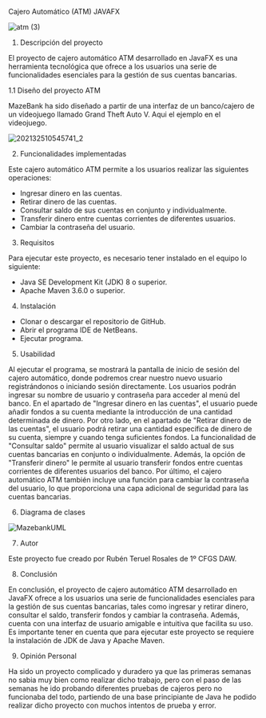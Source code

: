 Cajero Automático (ATM) JAVAFX

![atm (3)](https://user-images.githubusercontent.com/68253766/234540566-6f88daef-6331-4b1b-9a0e-38ae8d51e53e.png)

1. Descripción del proyecto 

El proyecto de cajero automático ATM desarrollado en JavaFX es una herramienta tecnológica que ofrece a los usuarios una serie de funcionalidades esenciales para la gestión de sus cuentas bancarias. 

1.1 Diseño del proyecto ATM

MazeBank ha sido diseñado a partir de una interfaz de un banco/cajero de un videojuego llamado Grand Theft Auto V.
Aqui el ejemplo en el videojuego.

![202132510545741_2](https://user-images.githubusercontent.com/68253766/235368888-b971a75e-26f4-48ac-8c75-22154142ad5e.jpg)

2. Funcionalidades implementadas

Este cajero automático ATM permite a los usuarios realizar las siguientes operaciones:

- Ingresar dinero en las cuentas.
- Retirar dinero de las cuentas.
- Consultar saldo de sus cuentas en conjunto y individualmente.
- Transferir dinero entre cuentas corrientes de diferentes usuarios.
- Cambiar la contraseña del usuario.

3. Requisitos

Para ejecutar este proyecto, es necesario tener instalado en el equipo lo siguiente:

- Java SE Development Kit (JDK) 8 o superior.
- Apache Maven 3.6.0 o superior.

4. Instalación

- Clonar o descargar el repositorio de GitHub.
- Abrir el programa IDE de NetBeans.
- Ejecutar programa.
 
5. Usabilidad

Al ejecutar el programa, se mostrará la pantalla de inicio de sesión del cajero automático, donde podremos crear nuestro nuevo usuario registrándonos o iniciando sesión directamente.
Los usuarios podrán ingresar su nombre de usuario y contraseña para acceder al menú del banco.
En el apartado de "Ingresar dinero en las cuentas", el usuario puede añadir fondos a su cuenta mediante la introducción de una cantidad determinada de dinero. 
Por otro lado, en el apartado de "Retirar dinero de las cuentas", el usuario podrá retirar una cantidad específica de dinero de su cuenta, siempre y cuando tenga suficientes fondos. 
La funcionalidad de "Consultar saldo" permite al usuario visualizar el saldo actual de sus cuentas bancarias en conjunto o individualmente. Además, la opción de "Transferir dinero" le permite al usuario transferir fondos entre cuentas corrientes de diferentes usuarios del banco. Por último, el cajero automático ATM también incluye una función para cambiar la contraseña del usuario, lo que proporciona una capa adicional de seguridad para las cuentas bancarias.

6. Diagrama de clases

![MazebankUML](https://user-images.githubusercontent.com/68253766/235368716-3a61c92d-ff77-4ab1-a665-23988ec1bbc5.png)

7. Autor

Este proyecto fue creado por Rubén Teruel Rosales de 1º CFGS DAW. 

8. Conclusión

En conclusión, el proyecto de cajero automático ATM desarrollado en JavaFX ofrece a los usuarios una serie de funcionalidades esenciales para la gestión de sus cuentas bancarias, tales como ingresar y retirar dinero, consultar el saldo, transferir fondos y cambiar la contraseña. 
Además, cuenta con una interfaz de usuario amigable e intuitiva que facilita su uso. 
Es importante tener en cuenta que para ejecutar este proyecto se requiere la instalación de JDK de Java y Apache Maven. 

9. Opinión Personal

Ha sido un proyecto complicado y duradero ya que las primeras semanas no sabia muy bien como realizar dicho trabajo, pero con el paso de las semanas he ido probando diferentes pruebas de cajeros pero no funcionaba del todo, partiendo de una base principiante de Java he podido realizar dicho proyecto con muchos intentos de prueba y error.





